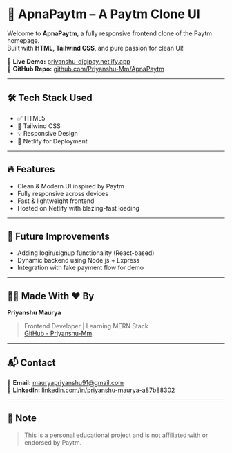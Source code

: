 # 💸 ApnaPaytm – A Paytm Clone UI

Welcome to **ApnaPaytm**, a fully responsive frontend clone of the Paytm homepage.  
Built with **HTML, Tailwind CSS**, and pure passion for clean UI!

🔗 **Live Demo:** [priyanshu-digipay.netlify.app](https://priyanshu-digipay.netlify.app)  
📂 **GitHub Repo:** [github.com/Priyanshu-Mm/ApnaPaytm](https://github.com/Priyanshu-Mm/ApnaPaytm)

---

## 🛠️ Tech Stack Used

- ✅ HTML5
- 🎨 Tailwind CSS
- 💡 Responsive Design
- 🚀 Netlify for Deployment

---

## 🔥 Features

- Clean & Modern UI inspired by Paytm
- Fully responsive across devices
- Fast & lightweight frontend
- Hosted on Netlify with blazing-fast loading

---

## 🤖 Future Improvements

- Adding login/signup functionality (React-based)
- Dynamic backend using Node.js + Express
- Integration with fake payment flow for demo

---

## 👨‍💻 Made With ❤️ By

**Priyanshu Maurya**

> Frontend Developer | Learning MERN Stack  
> [GitHub - Priyanshu-Mm](https://github.com/Priyanshu-Mm)

---

## 📬 Contact

📧 **Email:** mauryapriyanshu91@gmail.com  
🔗 **LinkedIn:** [linkedin.com/in/priyanshu-maurya-a87b88302](https://www.linkedin.com/in/priyanshu-maurya-a87b88302/)

---

## 📌 Note

> This is a personal educational project and is not affiliated with or endorsed by Paytm.
